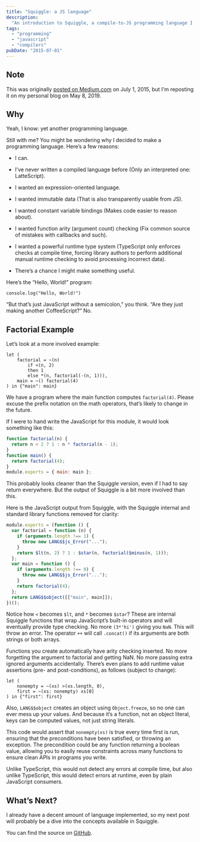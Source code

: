 ```yaml
---
title: "Squiggle: a JS language"
description:
  "An introduction to Squiggle, a compile-to-JS programming language I made."
tags:
  - "programming"
  - "javascript"
  - "compilers"
pubDate: "2015-07-01"
---
```


## Note

This was originally
[posted on Medium.com](https://medium.com/@wavebeem/squiggle-a-compile-to-js-language-771e1a4abe5d)
on July 1, 2015, but I'm reposting it on my personal blog on May 8, 2019.

## Why

Yeah, I know: yet another programming language.

Still with me? You might be wondering why I decided to make a programming
language. Here’s a few reasons:

- I can.

- I’ve never written a compiled language before (Only an interpreted one:
  LatteScript).

- I wanted an expression-oriented language.

- I wanted immutable data (That is also transparently usable from JS).

- I wanted constant variable bindings (Makes code easier to reason about).

- I wanted function arity (argument count) checking (Fix common source of
  mistakes with callbacks and such).

- I wanted a powerful runtime type system (TypeScript only enforces checks at
  compile time, forcing library authors to perform additional manual runtime
  checking to avoid processing incorrect data).

- There’s a chance I might make something useful.

Here’s the “Hello, World!” program:

```
console.log("Hello, World!")
```

“But that’s just JavaScript without a semicolon,” you think. “Are they just
making another CoffeeScript?” No.

## Factorial Example

Let’s look at a more involved example:

```
let (
    factorial = ~(n)
        if <(n, 2)
        then 1
        else *(n, factorial(-(n, 1))),
    main = ~() factorial(4)
) in {"main": main}
```

We have a program where the main function computes `factorial(4)`. Please excuse
the prefix notation on the math operators, that’s likely to change in the
future.

If I were to hand write the JavaScript for this module, it would look something
like this:

```js
function factorial(n) {
  return n < 2 ? 1 : n * factorial(n - 1);
}
function main() {
  return factorial(4);
}
module.exports = { main: main };
```

This probably looks cleaner than the Squiggle version, even if I had to say
return everywhere. But the output of Squiggle is a bit more involved than this.

Here is the JavaScript output from Squiggle, with the Squiggle internal and
standard library functions removed for clarity:

```js
module.exports = (function () {
  var factorial = function (n) {
    if (arguments.length !== 1) {
      throw new LANG$$js_Error("...");
    }
    return $lt(n, 2) ? 1 : $star(n, factorial($minus(n, 1)));
  };
  var main = function () {
    if (arguments.length !== 0) {
      throw new LANG$$js_Error("...");
    }
    return factorial(4);
  };
  return LANG$$object([["main", main]]);
})();
```

Notice how `<` becomes `$lt`, and `*` becomes `$star`? These are internal
Squiggle functions that wrap JavaScript’s built-in operators and will eventually
provide type checking. No more `(3*'hi')` giving you `NaN`. This will throw an
error. The operator `++` will call `.concat()` if its arguments are both strings
or both arrays.

Functions you create automatically have arity checking inserted. No more
forgetting the argument to factorial and getting NaN. No more passing extra
ignored arguments accidentally. There’s even plans to add runtime value
assertions (pre- and post-conditions), as follows (subject to change):

```
let (
    nonempty = ~(xs) >(xs.length, 0),
    first = ~(xs: nonempty) xs[0]
) in {"first": first}
```

Also, `LANG$$object` creates an object using `Object.freeze`, so no one can ever
mess up your values. And because it’s a function, not an object literal, keys
can be computed values, not just string literals.

This code would assert that `nonempty(xs)` is true every time first is run,
ensuring that the preconditions have been satisfied, or throwing an exception.
The precondition could be any function returning a boolean value, allowing you
to easily reuse constraints across many functions to ensure clean APIs in
programs you write.

Unlike TypeScript, this would not detect any errors at compile time, but also
unlike TypeScript, this would detect errors at runtime, even by plain JavaScript
consumers.

## What’s Next?

I already have a decent amount of language implemented, so my next post will
probably be a dive into the concepts available in Squiggle.

You can find the source on
[GitHub](https://github.com/squiggle-lang/squiggle-lang).
